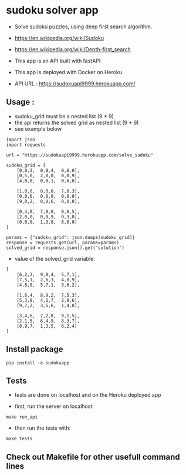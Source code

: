 # sudoku solver app

- Solve sudoku puzzles, using deep first search algorithm.

- https://en.wikipedia.org/wiki/Sudoku

- https://en.wikipedia.org/wiki/Depth-first_search

- This app is an API built with fastAPI

- This app is deployed with Docker on Heroku

- API URL : https://sudokuapi9999.herokuapp.com/

## Usage :
- sudoku_grid must be a nested list (9 * 9)
- the api returns the solved grid as nested list (9 * 9)
- see example below
```
import json
import requests

url = "https://sudokuapi9999.herokuapp.com/solve_sudoku"

sudoku_grid = [
    [0,0,3,  0,8,4,  0,0,0],
    [0,5,0,  2,0,0,  0,0,9],
    [4,0,0,  0,0,1,  0,6,0],

    [1,0,0,  8,0,0,  7,0,3],
    [0,0,0,  0,0,0,  0,0,0],
    [9,0,2,  0,0,6,  0,0,8],

    [0,4,0,  7,0,0,  0,0,5],
    [2,0,0,  0,0,9,  0,3,0],
    [0,0,0,  1,3,0,  6,0,0]
]

params = {"sudoku_grid": json.dumps(sudoku_grid)}
response = requests.get(url, params=params)
solved_grid = response.json().get('solution')
```
- value of the solved_grid variable:
```
[
    [6,2,3,  9,8,4,  5,7,1],
    [7,5,1,  2,6,3,  4,8,9],
    [4,8,9,  5,7,1,  3,6,2],

    [1,6,4,  8,9,2,  7,5,3],
    [5,3,8,  4,1,7,  2,9,6],
    [9,7,2,  3,5,6,  1,4,8],

    [3,4,6,  7,2,8,  9,1,5],
    [2,1,5,  6,4,9,  8,3,7],
    [8,9,7,  1,3,5,  6,2,4]
]
```

## Install package
```
pip install -e sudokuapp
```

## Tests
- tests are done on localhost and on the Heroku deployed app

- first, run the server on localhost:
```
make run_api
```

- then run the tests with:
```
make tests
```

## Check out Makefile for other usefull command lines
